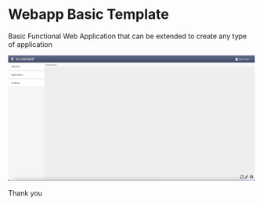 # Webapp Basic Template

Basic Functional Web Application that can be extended to create any type of application

![Screenshot](/screenshot.png)

Thank you
